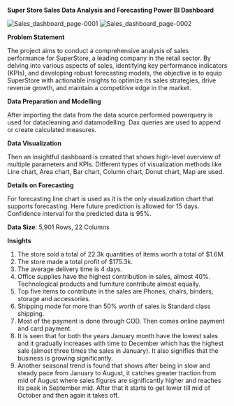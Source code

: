 **Super Store Sales Data Analysis and Forecasting Power BI Dashboard**


![Sales_dashboard_page-0001](https://github.com/beewithmee/Super-Store_Sales_Dashboard/assets/163542182/8a42c6ca-99e7-47b3-8e51-f37730bc21e6)
![Sales_dashboard_page-0002](https://github.com/beewithmee/Super-Store_Sales_Dashboard/assets/163542182/3a7cd0db-2923-4755-b1fc-7cb5911af323)

**Problem Statement**

The project aims to conduct a comprehensive analysis of sales performance for SuperStore, a leading company in the retail sector. 
By delving into various aspects of sales, identifying key performance indicators (KPIs), and developing robust forecasting models, the objective is to equip SuperStore with actionable insights to optimize its sales strategies, drive revenue growth, and maintain a competitive edge in the market.

**Data Preparation and Modelling**

After importing the data from the data source performed powerquery is used for datacleaning and datamodelling. Dax queries are used to append or create calculated measures.

**Data Visualization**

Then an insightful dashboard is created that shows high-level overview of multiple parameters and KPIs. 
Different types of visualization methods like Line chart, Area chart, Bar chart, Column chart, Donut chart, Map are used.

**Details on Forecasting**

For forecasting line chart is used as it is the only visualization chart that supports forecasting. 
Here future prediction is allowed for 15 days. Confidence interval for the predicted data is 95%.

**Data Size**: 5,901 Rows, 22 Columns

**Insights**

1. The store sold a total of 22.3k quantities of items worth a total of $1.6M.
2. The store made a total profit of $175.3k.
3. The average delivery time is 4 days.
4. Office supplies have the highest contribution in sales, almost 40%. Technological products and furniture contribute almost equally.
5. Top five items to contribute in the sales are Phones, chairs, binders, storage and accessories.
6. Shipping mode for more than 50% worth of sales is Standard class shipping.
7. Most of the payment is done through COD. Then comes online payment and card payment.
8. It is seen that for both the years January month have the lowest sales and it gradually increases with time to December which has the highest sale (almost three times the sales in January). It also signifies that the business is growing significantly.
9. Another seasonal trend is found that shows after being in slow and steady pace from January to August, it catches greater traction from mid of August where sales figures are significantly higher and reaches its peak in September mid. After that it starts to get lower till mid of October and then again it takes off.


